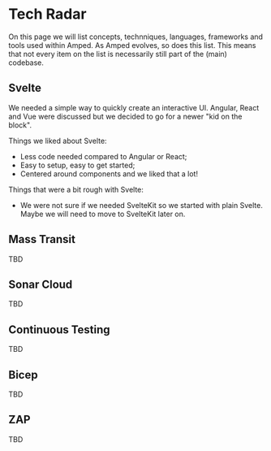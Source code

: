 # Tech Radar

On this page we will list concepts, technniques, languages, frameworks and tools used within Amped. As Amped evolves, so does this list. This means that not every item on the list is necessarily still part of the (main) codebase. 

## Svelte

We needed a simple way to quickly create an interactive UI. Angular, React and Vue were discussed but we decided to go for a newer "kid on the block". 

Things we liked about Svelte:

- Less code needed compared to Angular or React;
- Easy to setup, easy to get started;
- Centered around components and we liked that a lot!

Things that were a bit rough with Svelte:

- We were not sure if we needed SvelteKit so we started with plain Svelte. Maybe we will need to move to SvelteKit later on.

## Mass Transit

TBD

## Sonar Cloud

TBD

## Continuous Testing

TBD

## Bicep

TBD

## ZAP

TBD